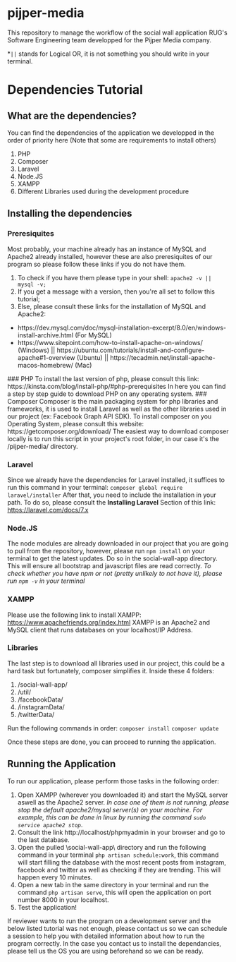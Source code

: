 # pijper-media
This repository to manage the workflow of the social wall application RUG's Software Engineering team developped for the Pijper Media company.

*```||``` stands for Logical OR, it is not something you should write in your terminal.

# Dependencies Tutorial
## What are the dependencies?
You can find the dependencies of the application we developped in the order of priority here (Note that some are requirements to install others)
1. PHP
2. Composer
3. Laravel
4. Node.JS
5. XAMPP
6. Different Libraries used during the development procedure

## Installing the dependencies
### Preresiquites
Most probably, your machine already has an instance of MySQL and Apache2 already installed, however these are also preresiquites of our program so please follow these links if you do not have them. 
1. To check if you have them please type in your shell: ```apache2 -v || mysql -v;```
2. If you get a message with a version, then you're all set to follow this tutorial;
3. Else, please consult these links for the installation of MySQL and Apache2:
<ul> <li> https://dev.mysql.com/doc/mysql-installation-excerpt/8.0/en/windows-install-archive.html (For MySQL) </li>
 <li> https://www.sitepoint.com/how-to-install-apache-on-windows/ (Windows) || https://ubuntu.com/tutorials/install-and-configure-apache#1-overview (Ubuntu) || https://tecadmin.net/install-apache-macos-homebrew/ (Mac) </li> </ul>
 ### PHP
 To install the last version of php, please consult this link:
 https://kinsta.com/blog/install-php/#php-prerequisites
 In here you can find a step by step guide to download PHP on any operating system.
 ### Composer
 Composer is the main packaging system for php libraries and frameworks, it is used to install Laravel as well as the other libraries used in our project (ex: Facebook Graph API SDK). To install composer on you Operating System, please consult this website:
 https://getcomposer.org/download/
 The easiest way to download composer locally is to run this script in your project's root folder, in our case it's the /pijper-media/ directory.
 
 ### Laravel
 Since we already have the dependencies for Laravel installed, it suffices to run this command in your terminal:
 ```composer global require laravel/installer```
 After that, you need to include the installation in your path. To do so, please consult the **Installing Laravel** Section of this link:
 https://laravel.com/docs/7.x
 
 ### Node.JS
 The node modules are already downloaded in our project that you are going to pull from the repository, however, please run ```npm install``` on your terminal to get the latest updates. Do so in the social-wall-app directory. This will ensure all bootstrap and javascript files are read correctly.
 *To check whether you have npm or not (pretty unlikely to not have it), please run ```npm -v``` in your terminal*
 
 ### XAMPP
 Please use the following link to install XAMPP:
 https://www.apachefriends.org/index.html
XAMPP is an Apache2 and MySQL client that runs databases on your localhost/IP Address.

### Libraries
The last step is to download all libraries used in our project, this could be a hard task but fortunately, composer simplifies it.
Inside these 4 folders:
1. /social-wall-app/
2. /util/
3. /facebookData/
4. /instagramData/
6. /twitterData/

Run the following commands in order:
```composer install```
```composer update```

Once these steps are done, you can proceed to running the application.

## Running the Application

To run our application, please perform those tasks in the following order:
1. Open XAMPP (wherever you downloaded it) and start the MySQL server aswell as the Apache2 server. *In case one of them is not running, please stop the default apache2/mysql server(s) on your machine. For example, this can be done in linux by running the command ```sudo service apache2 stop```*.
2. Consult the link http://localhost/phpmyadmin in your browser and go to the last database.
3. Open the pulled \social-wall-app\ directory and run the following command in your terminal ```php artisan schedule:work```, this command will start filling the database with the most recent posts from instagram, facebook and twitter as well as checking if they are trending. This will happen every 10 minutes.
4. Open a new tab in the same directory in your terminal and run the command ```php artisan serve```, this will open the application on port number 8000 in your localhost.
5. Test the application!

If reviewer wants to run the program on a development server and the below listed tutorial was not enough, please contact us so we can schedule a session to help you with detailed information about how to run the program correctly. In the case you contact us to install the dependancies, please tell us the OS you are using beforehand so we can be ready.
